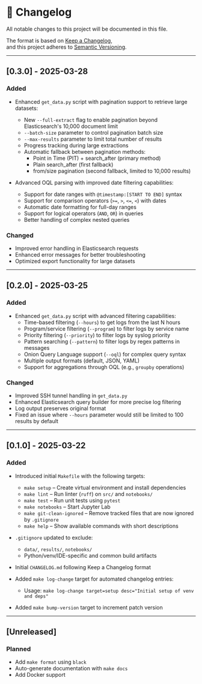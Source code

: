 # 📄 Changelog

All notable changes to this project will be documented in this file.

The format is based on [Keep a Changelog](https://keepachangelog.com/en/1.1.0/),  
and this project adheres to [Semantic Versioning](https://semver.org/spec/v2.0.0.html).

---

## [0.3.0] - 2025-03-28

### Added

- Enhanced `get_data.py` script with pagination support to retrieve large datasets:
  - New `--full-extract` flag to enable pagination beyond Elasticsearch's 10,000 document limit
  - `--batch-size` parameter to control pagination batch size
  - `--max-results` parameter to limit total number of results
  - Progress tracking during large extractions
  - Automatic fallback between pagination methods:
    - Point in Time (PIT) + search_after (primary method)
    - Plain search_after (first fallback)
    - from/size pagination (second fallback, limited to 10,000 results)

- Advanced OQL parsing with improved date filtering capabilities:
  - Support for date ranges with `@timestamp:[START TO END]` syntax
  - Support for comparison operators (`>=`, `>`, `<=`, `<`) with dates
  - Automatic date formatting for full-day ranges
  - Support for logical operators (`AND`, `OR`) in queries
  - Better handling of complex nested queries

### Changed

- Improved error handling in Elasticsearch requests
- Enhanced error messages for better troubleshooting
- Optimized export functionality for large datasets

---

## [0.2.0] - 2025-03-25

### Added

- Enhanced `get_data.py` script with advanced filtering capabilities:
  - Time-based filtering (`--hours`) to get logs from the last N hours
  - Program/service filtering (`--program`) to filter logs by service name
  - Priority filtering (`--priority`) to filter logs by syslog priority
  - Pattern searching (`--pattern`) to filter logs by regex patterns in messages
  - Onion Query Language support (`--oql`) for complex query syntax
  - Multiple output formats (default, JSON, YAML)
  - Support for aggregations through OQL (e.g., `groupby` operations)

### Changed

- Improved SSH tunnel handling in `get_data.py`
- Enhanced Elasticsearch query builder for more precise log filtering
- Log output preserves original format
- Fixed an issue where `--hours` parameter would still be limited to 100 results by default

---

## [0.1.0] - 2025-03-22

### Added

- Introduced initial `Makefile` with the following targets:
  - `make setup` – Create virtual environment and install dependencies
  - `make lint` – Run linter (`ruff`) on `src/` and `notebooks/`
  - `make test` – Run unit tests using `pytest`
  - `make notebooks` – Start Jupyter Lab
  - `make git-clean-ignored` – Remove tracked files that are now ignored by `.gitignore`
  - `make help` – Show available commands with short descriptions

- `.gitignore` updated to exclude:
  - `data/`, `results/`, `notebooks/`
  - Python/venv/IDE-specific and common build artifacts

- Initial `CHANGELOG.md` following Keep a Changelog format

- Added `make log-change` target for automated changelog entries:
  - Usage: `make log-change target=setup desc="Initial setup of venv and deps"`

- Added `make bump-version` target to increment patch version
---

## [Unreleased]

### Planned

- Add `make format` using `black`
- Auto-generate documentation with `make docs`
- Add Docker support
